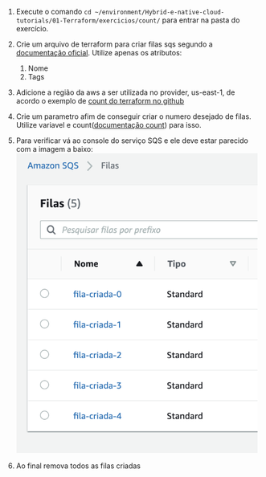 1. Execute o comando `cd ~/environment/Hybrid-e-native-cloud-tutorials/01-Terraform/exercicios/count/` para entrar na pasta do exercício.
2. Crie um arquivo de terraform para criar filas sqs segundo a [documentação oficial](https://registry.terraform.io/providers/hashicorp/aws/latest/docs/resources/sqs_queue). Utilize apenas os atributos:
   1. Nome
   2. Tags
3. Adicione a região da aws a ser utilizada no provider, us-east-1, de acordo o exemplo de [count do terraform no github](https://github.com/terraform-providers/terraform-provider-aws/blob/master/examples/count/main.tf)
4. Crie um parametro afim de conseguir criar o numero desejado de filas. Utilize variavel e count([documentação count](https://www.terraform.io/docs/configuration-0-11/interpolation.html#count-information)) para isso.
5. Para verificar vá ao console do serviço SQS e ele deve estar parecido com a imagem a baixo:
![](img/sqs-to-be.png)

6. Ao final remova todos as filas criadas
